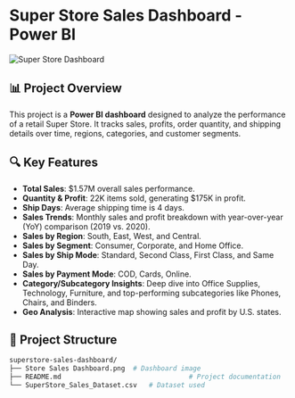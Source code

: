 # Super Store Sales Dashboard - Power BI

![Super Store Dashboard](./f1b0f89b-9753-4516-b98c-32f9efbed1a4.png)

## 📊 Project Overview

This project is a **Power BI dashboard** designed to analyze the performance of a retail Super Store. It tracks sales, profits, order quantity, and shipping details over time, regions, categories, and customer segments.

## 🔍 Key Features

- **Total Sales**: $1.57M overall sales performance.
- **Quantity & Profit**: 22K items sold, generating $175K in profit.
- **Ship Days**: Average shipping time is 4 days.
- **Sales Trends**: Monthly sales and profit breakdown with year-over-year (YoY) comparison (2019 vs. 2020).
- **Sales by Region**: South, East, West, and Central.
- **Sales by Segment**: Consumer, Corporate, and Home Office.
- **Sales by Ship Mode**: Standard, Second Class, First Class, and Same Day.
- **Sales by Payment Mode**: COD, Cards, Online.
- **Category/Subcategory Insights**: Deep dive into Office Supplies, Technology, Furniture, and top-performing subcategories like Phones, Chairs, and Binders.
- **Geo Analysis**: Interactive map showing sales and profit by U.S. states.

## 📁 Project Structure

```bash
superstore-sales-dashboard/
├── Store Sales Dashboard.png  # Dashboard image
├── README.md                                # Project documentation
└── SuperStore_Sales_Dataset.csv   # Dataset used
